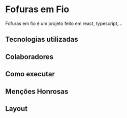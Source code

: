 # Fofuras em Fio
Fofuras em fio é um projeto feito em react, typescript,...

## Tecnologias utilizadas

## Colaboradores

## Como executar

## Menções Honrosas

## Layout